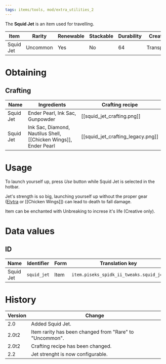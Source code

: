 ```yaml
---
tags: items/tools, mod/extra_utilities_2
---
```


The **Squid Jet** is an item used for travelling.

| Item      | Rarity   | Renewable | Stackable | Durability | Creative tab   |
| --------- | -------- | --------- | --------- | ---------- | -------------- |
| Squid Jet | Uncommon | Yes       | No        | 64         | Transportation |

# Obtaining
## Crafting

| Name      | Ingredients                                                   | Crafting recipe                    |
| --------- | ------------------------------------------------------------- | ---------------------------------- |
| Squid Jet | Ender Pearl, Ink Sac, Gunpowder                               | [[squid_jet_crafting.png]]         |
| Squid Jet | Ink Sac, Diamond, Nautilus Shell, [[Chicken Wings]], Ender Pearl | [[squid_jet_crafting_legacy.png]] | 

# Usage

To launch yourself up, press _Use_ button while Squid Jet is selected in the hotbar.

Jet's strength is so big, launching yourself up without the proper gear ([Elytra](https://minecraft.fandom.com/wiki/Elytra) or [[Chicken Wings]]) can lead to death to fall damage.

Item can be enchanted with Unbreaking to increse it's life (Creative only).

# Data values
## ID

| Name      | Identifier  | Form | Translation key                         |
| --------- | ----------- | ---- | --------------------------------------- |
| Squid Jet | `squid_jet` | Item | `item.piseks_spidk_ii_tweaks.squid_jet` | 

# History

| Version | Change                                                  |
| ------- | ------------------------------------------------------- |
| 2.0     | Added Squid Jet.                                        |
| 2.0t2   | Item rarity has been changed from "Rare" to "Uncommon". |
| 2.0t2   | Crafting recipe has been changed.                       |
| 2.2     | Jet strenght is now configurable.                       |